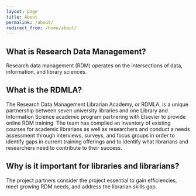 ```yaml
---
layout: page
title: About
permalink: /about/
redirect_from: /home/about/
---
```

## What is Research Data Management?

Research data management (RDM) operates on the intersections of data, information, and library sciences.

## What is the RDMLA?

The Research Data Management Librarian Academy, or RDMLA, is a unique partnership between seven university libraries and one Library and Information Science academic program partnering with Elsevier to provide online RDM training. The team has compiled an inventory of existing courses for academic librarians as well as researchers and conduct a needs assessment through interviews, surveys, and focus groups in order to identify gaps in current training offerings and to identify what librarians and researchers need to contribute to their success.

## Why is it important for libraries and librarians?

The project partners consider the project essential to gain efficiencies, meet growing RDM needs, and address the librarian skills gap.


